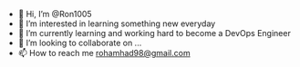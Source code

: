 - 👋 Hi, I’m @Ron1005
- 👀 I’m interested in learning something new everyday 
- 🌱 I’m currently learning and working hard to become a DevOps Engineer
- 💞️ I’m looking to collaborate on ...
- 📫 How to reach me rohamhad98@gmail.com 

<!---
Ron1005/Ron1005 is a ✨ special ✨ repository because its `README.md` (this file) appears on your GitHub profile.
You can click the Preview link to take a look at your changes.
--->
